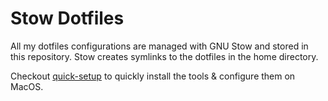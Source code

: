 # Stow Dotfiles

All my dotfiles configurations are managed with GNU Stow and stored in this repository.
Stow creates symlinks to the dotfiles in the home directory.

Checkout [quick-setup](https://github.com/ferdinandkeller/quick-setup) to quickly install the tools & configure them on MacOS.

